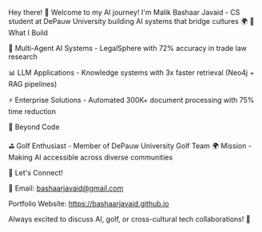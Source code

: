 Hey there! 👋 Welcome to my AI journey!
I'm Malik Bashaar Javaid - CS student at DePauw University building AI systems that bridge cultures 🌍
🚀 What I Build

🤖 Multi-Agent AI Systems - LegalSphere with 72% accuracy in trade law research

📊 LLM Applications - Knowledge systems with 3x faster retrieval (Neo4j + RAG pipelines)

⚡ Enterprise Solutions - Automated 300K+ document processing with 75% time reduction

🌟 Beyond Code

⛳ Golf Enthusiast - Member of DePauw University Golf Team
🌍 Mission - Making AI accessible across diverse communities

🔗 Let's Connect!

📧 Email: bashaarjavaid@gmail.com

Portfolio Website: https://bashaarjavaid.github.io

Always excited to discuss AI, golf, or cross-cultural tech collaborations! 🌟
